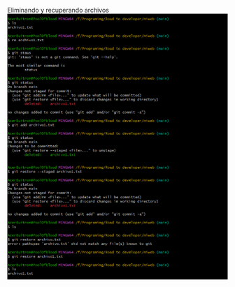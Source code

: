 Eliminando y recuperando archivos
![](https://github.com/Jabuitroon/test1/blob/main/img/11%20eliminando%20y%20recuperando%20un%20archivo.PNG)

